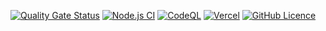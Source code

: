 [![Quality Gate Status](https://sonarcloud.io/api/project_badges/measure?project=Secret333Boy_react-form&metric=alert_status)](https://sonarcloud.io/dashboard?id=Secret333Boy_react-form)
[![Node.js CI](https://github.com/Secret333Boy/portfolio-website/actions/workflows/node.js.yml/badge.svg)](https://github.com/Secret333Boy/portfolio-website/actions/workflows/node.js.yml)
[![CodeQL](https://github.com/Secret333Boy/portfolio-website/actions/workflows/codeql-analysis.yml/badge.svg)](https://github.com/Secret333Boy/portfolio-website/actions/workflows/codeql-analysis.yml)
[![Vercel](https://therealsujitk-vercel-badge.vercel.app/?app=react-form-khaki)](https://react-form-khaki.vercel.app)
[![GitHub Licence](https://img.shields.io/github/license/Secret333Boy/react-form)](https://github.com/Secret333Boy/react-form/blob/master/LICENSE)
